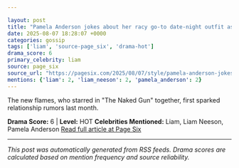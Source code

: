 ```yaml
---

layout: post
title: "Pamela Anderson jokes about her racy go-to date-night outfit as Liam Neeson romance heat up"
date: 2025-08-07 18:28:07 +0000
categories: gossip
tags: ['liam', 'source-page_six', 'drama-hot']
drama_score: 6
primary_celebrity: liam
source: page_six
source_url: "https://pagesix.com/2025/08/07/style/pamela-anderson-jokes-about-her-racy-go-to-date-night-outfit-amid-liam-neeson-romance/"
mentions: {'liam': 2, 'liam_neeson': 2, 'pamela_anderson': 2}
---
```


The new flames, who starred in "The Naked Gun" together, first sparked relationship rumors last month.

**Drama Score:** 6 | **Level:** HOT **Celebrities Mentioned:** Liam, Liam Neeson, Pamela Anderson [Read full article at Page Six](https://pagesix.com/2025/08/07/style/pamela-anderson-jokes-about-her-racy-go-to-date-night-outfit-amid-liam-neeson-romance/)

---

*This post was automatically generated from RSS feeds. Drama scores are calculated based on mention frequency and source reliability.*